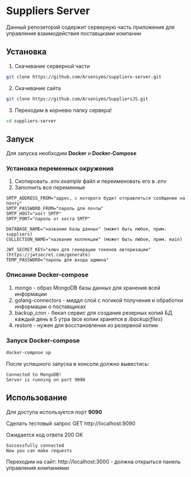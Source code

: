 # Suppliers Server

Данный репозиторий содержит серверную часть приложения для управления взаимодействия поставщками компании

## Установка

1) Скачивание серверной части
```bash
git clone https://github.com/Arseniyms/suppliers-server.git
```

2) Скачивание сайта
```bash
git clone https://github.com/Arseniyms/SuppliersJS.git
```

3) Переходим в корневю папку сервера!
```bash
cd suppliers-server
```

## Запуск

Для запуска необходим **Docker** и **Docker-Compose**

### Установка переменных окружения

1) Скопировать *.env.example* файл и переименовать его в *.env*
2) Заполнить все переменные

```
SMTP_ADDRESS_FROM="адрес, с которого будет отправляться сообщение на почту"
SMTP_PASSWORD_FROM="пароль для почты"
SMTP_HOST="хост SMTP"
SMTP_PORT="пароль от хоста SMTP"

DATABASE_NAME="название базы данных" (может быть любое, прим. suppliers)
COLLECTION_NAME="название коллекции" (может быть любое, прим. main)

JWT_SECRET_KEY="ключ для генерации токенов авторизации" (https://jwtsecret.com/generate)
TEMP_PASSWORD="пароль для входа админа"
```

### Описание Docker-compose

1) mongo - образ MongoDB базы данных для хранения всей информации
2) golang-connectors - миддл слой с логикой получения и обработки информации о поставщиках
3) backup_cron - бекап сервис для создания резерных копий БД каждый день в 5 утра (все копии хранятся в */backup/files*)
4) restore - нужен для восстановления из резервной копии

### Запуск Docker-compose

```bash
docker-compose up
```

После успешного запуска в консоли должно вывестись:
```
Connected to MongoDB!
Server is running on port 9090
```

## Использование

Для доступа используется порт **9090**

Сделать тестовый запрос GET http://localhost:9090

Ожидается код ответа 200 OK
```
Successfully connected
Now you can make requests
```

Переходим на сайт: http://localhost:3000 - должна открыться панель управления компаниями
